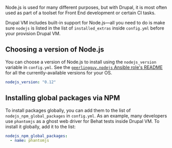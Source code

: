 Node.js is used for many different purposes, but with Drupal, it is most often used as part of a toolset for Front End development or certain CI tasks.

Drupal VM includes built-in support for Node.js—all you need to do is make sure `nodejs` is listed in the list of `installed_extras` inside `config.yml` before your provision Drupal VM.

## Choosing a version of Node.js

You can choose a version of Node.js to install using the `nodejs_version` variable in `config.yml`. See the [`geerlingguy.nodejs` Ansible role's README](https://github.com/geerlingguy/ansible-role-nodejs#readme) for all the currently-available versions for your OS.

```yaml
nodejs_version: "0.12"
```

## Installing global packages via NPM

To install packages globally, you can add them to the list of `nodejs_npm_global_packages` in `config.yml`. As an example, many developers use `phantomjs` as a ghost web driver for Behat tests inside Drupal VM. To install it globally, add it to the list:

```yaml
nodejs_npm_global_packages:
  - name: phantomjs
```
